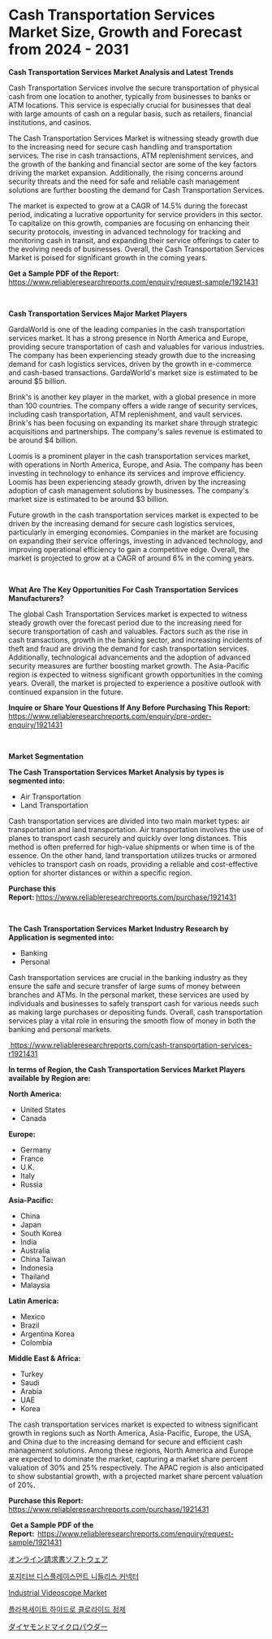 <p><h1>Cash Transportation Services Market Size, Growth and Forecast from 2024 - 2031</h1></p><p><strong>Cash Transportation Services Market Analysis and Latest Trends</strong></p>
<p><p>Cash Transportation Services involve the secure transportation of physical cash from one location to another, typically from businesses to banks or ATM locations. This service is especially crucial for businesses that deal with large amounts of cash on a regular basis, such as retailers, financial institutions, and casinos.</p><p>The Cash Transportation Services Market is witnessing steady growth due to the increasing need for secure cash handling and transportation services. The rise in cash transactions, ATM replenishment services, and the growth of the banking and financial sector are some of the key factors driving the market expansion. Additionally, the rising concerns around security threats and the need for safe and reliable cash management solutions are further boosting the demand for Cash Transportation Services.</p><p>The market is expected to grow at a CAGR of 14.5% during the forecast period, indicating a lucrative opportunity for service providers in this sector. To capitalize on this growth, companies are focusing on enhancing their security protocols, investing in advanced technology for tracking and monitoring cash in transit, and expanding their service offerings to cater to the evolving needs of businesses. Overall, the Cash Transportation Services Market is poised for significant growth in the coming years.</p></p>
<p><strong>Get a Sample PDF of the Report:&nbsp;</strong> <a href="https://www.reliableresearchreports.com/enquiry/request-sample/1921431">https://www.reliableresearchreports.com/enquiry/request-sample/1921431</a></p>
<p>&nbsp;</p>
<p><strong>Cash Transportation Services Major Market Players</strong></p>
<p><p>GardaWorld is one of the leading companies in the cash transportation services market. It has a strong presence in North America and Europe, providing secure transportation of cash and valuables for various industries. The company has been experiencing steady growth due to the increasing demand for cash logistics services, driven by the growth in e-commerce and cash-based transactions. GardaWorld's market size is estimated to be around $5 billion.</p><p>Brink's is another key player in the market, with a global presence in more than 100 countries. The company offers a wide range of security services, including cash transportation, ATM replenishment, and vault services. Brink's has been focusing on expanding its market share through strategic acquisitions and partnerships. The company's sales revenue is estimated to be around $4 billion.</p><p>Loomis is a prominent player in the cash transportation services market, with operations in North America, Europe, and Asia. The company has been investing in technology to enhance its services and improve efficiency. Loomis has been experiencing steady growth, driven by the increasing adoption of cash management solutions by businesses. The company's market size is estimated to be around $3 billion.</p><p>Future growth in the cash transportation services market is expected to be driven by the increasing demand for secure cash logistics services, particularly in emerging economies. Companies in the market are focusing on expanding their service offerings, investing in advanced technology, and improving operational efficiency to gain a competitive edge. Overall, the market is projected to grow at a CAGR of around 6% in the coming years.</p></p>
<p>&nbsp;</p>
<p><strong>What Are The Key Opportunities For Cash Transportation Services Manufacturers?</strong></p>
<p><p>The global Cash Transportation Services market is expected to witness steady growth over the forecast period due to the increasing need for secure transportation of cash and valuables. Factors such as the rise in cash transactions, growth in the banking sector, and increasing incidents of theft and fraud are driving the demand for cash transportation services. Additionally, technological advancements and the adoption of advanced security measures are further boosting market growth. The Asia-Pacific region is expected to witness significant growth opportunities in the coming years. Overall, the market is projected to experience a positive outlook with continued expansion in the future.</p></p>
<p><strong>Inquire or Share Your Questions If Any Before Purchasing This Report:</strong> <a href="https://www.reliableresearchreports.com/enquiry/pre-order-enquiry/1921431">https://www.reliableresearchreports.com/enquiry/pre-order-enquiry/1921431</a></p>
<p>&nbsp;</p>
<p><strong>Market Segmentation</strong></p>
<p><strong>The Cash Transportation Services Market Analysis by types is segmented into:</strong></p>
<p><ul><li>Air Transportation</li><li>Land Transportation</li></ul></p>
<p><p>Cash transportation services are divided into two main market types: air transportation and land transportation. Air transportation involves the use of planes to transport cash securely and quickly over long distances. This method is often preferred for high-value shipments or when time is of the essence. On the other hand, land transportation utilizes trucks or armored vehicles to transport cash on roads, providing a reliable and cost-effective option for shorter distances or within a specific region.</p></p>
<p><strong>Purchase this Report:&nbsp;</strong><a href="https://www.reliableresearchreports.com/purchase/1921431">https://www.reliableresearchreports.com/purchase/1921431</a></p>
<p>&nbsp;</p>
<p><strong>The Cash Transportation Services Market Industry Research by Application is segmented into:</strong></p>
<p><ul><li>Banking</li><li>Personal</li></ul></p>
<p><p>Cash transportation services are crucial in the banking industry as they ensure the safe and secure transfer of large sums of money between branches and ATMs. In the personal market, these services are used by individuals and businesses to safely transport cash for various needs such as making large purchases or depositing funds. Overall, cash transportation services play a vital role in ensuring the smooth flow of money in both the banking and personal markets.</p></p>
<p><a href="https://www.reliableresearchreports.com/cash-transportation-services-r1921431">&nbsp;https://www.reliableresearchreports.com/cash-transportation-services-r1921431</a></p>
<p><strong>In terms of Region, the Cash Transportation Services Market Players available by Region are:</strong></p>
<p>
    <p> <strong> North America: </strong>
        <ul>
            <li>United States</li>
            <li>Canada</li>
        </ul>
        </p> 
    <p> <strong> Europe: </strong>
        <ul>
            <li>Germany</li>
            <li>France</li>
            <li>U.K.</li>
            <li>Italy</li>
            <li>Russia</li>
        </ul>
        </p> 
    <p> <strong> Asia-Pacific: </strong>
        <ul>
            <li>China</li>
            <li>Japan</li>
            <li>South Korea</li>
            <li>India</li>
            <li>Australia</li>
            <li>China Taiwan</li>
            <li>Indonesia</li>
            <li>Thailand</li>
            <li>Malaysia</li>
        </ul>
        </p> 
    <p> <strong> Latin America: </strong>
        <ul>
            <li>Mexico</li>
            <li>Brazil</li>
            <li>Argentina Korea</li>
            <li>Colombia</li>
        </ul>
        </p> 
    <p> <strong> Middle East & Africa: </strong>
        <ul>
            <li>Turkey</li>
            <li>Saudi</li>
            <li>Arabia</li>
            <li>UAE</li>
            <li>Korea</li>
        </ul>
    </p>
    </p>
<p><p>The cash transportation services market is expected to witness significant growth in regions such as North America, Asia-Pacific, Europe, the USA, and China due to the increasing demand for secure and efficient cash management solutions. Among these regions, North America and Europe are expected to dominate the market, capturing a market share percent valuation of 30% and 25% respectively. The APAC region is also anticipated to show substantial growth, with a projected market share percent valuation of 20%.</p></p>
<p><strong>Purchase this Report: </strong><a href="https://www.reliableresearchreports.com/purchase/1921431">https://www.reliableresearchreports.com/purchase/1921431</a></p>
<p>&nbsp;<strong>Get a Sample PDF of the Report:&nbsp;&nbsp;</strong><a href="https://www.reliableresearchreports.com/enquiry/request-sample/1921431">https://www.reliableresearchreports.com/enquiry/request-sample/1921431</a></p>
<p><strong></strong></p>
<p><p><a href="https://medium.com/@jordymiller39/%E3%82%AA%E3%83%B3%E3%83%A9%E3%82%A4%E3%83%B3%E8%AB%8B%E6%B1%82%E6%9B%B8%E3%82%BD%E3%83%95%E3%83%88%E3%82%A6%E3%82%A7%E3%82%A2%E3%81%AE%E5%B8%82%E5%A0%B4%E8%A6%8F%E6%A8%A1%E3%81%AF-%E3%82%B0%E3%83%AD%E3%83%BC%E3%83%90%E3%83%AB%E7%94%A3%E6%A5%AD%E3%81%A7%E6%9C%80%E9%81%A9%E3%81%AA%E3%83%9E%E3%83%BC%E3%82%B1%E3%83%86%E3%82%A3%E3%83%B3%E3%82%B0%E3%83%81%E3%83%A3%E3%83%8D%E3%83%AB%E3%82%92%E6%98%8E%E3%82%89%E3%81%8B%E3%81%AB%E3%81%97%E3%81%BE%E3%81%99-8a3adff4601d">オンライン請求書ソフトウェア</a></p><p><a href="https://medium.com/@jordanilliamson678678_12326/%EA%B8%8D%EC%A0%95%EC%A0%81%EC%9D%B8-%EB%B3%80%EC%9C%84-%EB%B0%94%EB%8A%98%EC%97%86%EB%8A%94-%EC%BB%A4%EB%84%A5%ED%84%B0-%EC%8B%9C%EC%9E%A5-%EC%9D%B8%EC%82%AC%EC%9D%B4%ED%8A%B8-%EC%8B%9C%EC%9E%A5-%EB%8F%99%ED%96%A5-%EC%84%B1%EC%9E%A5-2024%EB%85%84%EB%B6%80%ED%84%B0-2031%EB%85%84%EA%B9%8C%EC%A7%80-%EC%98%88%EC%B8%A1%EB%90%9C-%EA%B2%83-faea58ce314a">포지티브 디스플레이스먼트 니들리스 커넥터</a></p><p><a href="https://www.linkedin.com/pulse/industrial-videoscope-market-report-reveals-latest-trends-puxqe?trackingId=jjZ2cpmeh1hsIbUo68ZprA%3D%3D">Industrial Videoscope Market</a></p><p><a href="https://medium.com/@earnesteidenreichja/%ED%94%8C%EB%9D%BC%EB%B3%B4%EC%82%B0%EC%97%BC-%EC%88%98%ED%99%94%EB%AC%BC-%EC%A0%95%EC%A0%9C-%EC%8B%9C%EC%9E%A5-%EA%B7%9C%EB%AA%A8-cagr-%ED%8A%B8%EB%A0%8C%EB%93%9C-2024-2030-bc9cea74072d">플라복세이트 하이드로 클로라이드 정제</a></p><p><a href="https://github.com/lababdou/Market-Research-Report-List-3/blob/main/934810422288.md">ダイヤモンドマイクロパウダー</a></p></p>